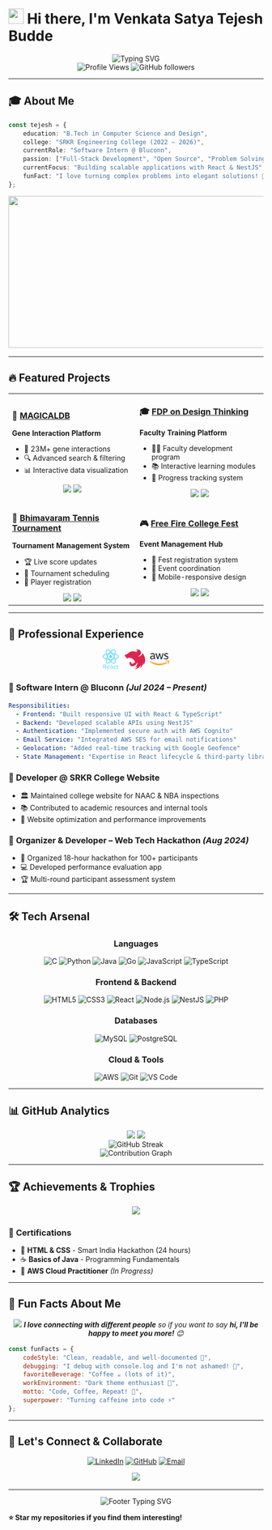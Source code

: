 # <img src="https://raw.githubusercontent.com/MartinHeinz/MartinHeinz/master/wave.gif" width="30px" height="30px" /> Hi there, I'm Venkata Satya Tejesh Budde

<div align="center">
  <img src="https://readme-typing-svg.herokuapp.com?font=Fira+Code&size=30&duration=3000&pause=1000&color=00FFFF&center=true&vCenter=true&width=600&lines=Full-Stack+Developer;Open+Source+Enthusiast;Problem+Solver;Tech+Event+Organizer" alt="Typing SVG" />
</div>

<div align="center">
  <img src="https://komarev.com/ghpvc/?username=BTejesh27&label=Profile%20views&color=0e75b6&style=flat" alt="Profile Views" />
  <img src="https://img.shields.io/github/followers/BTejesh27?label=Followers&style=social" alt="GitHub followers" />
</div>

---

## 🎓 **About Me**

```typescript
const tejesh = {
    education: "B.Tech in Computer Science and Design",
    college: "SRKR Engineering College (2022 – 2026)",
    currentRole: "Software Intern @ Bluconn",
    passion: ["Full-Stack Development", "Open Source", "Problem Solving"],
    currentFocus: "Building scalable applications with React & NestJS",
    funFact: "I love turning complex problems into elegant solutions! 🚀"
};
```

<div align="center">
  <img src="https://media.giphy.com/media/dWesBcTLavkZuG35MI/giphy.gif" width="600" height="300"/>
</div>

---

## 🔥 **Featured Projects**

<table>
<tr>
<td width="50%">

### 🔬 [MAGICALDB](http://www.manjarilab.com/databases/magicaldb)
**Gene Interaction Platform**
- 🧬 23M+ gene interactions
- 🔍 Advanced search & filtering
- 📊 Interactive data visualization

<div align="center">
<img src="https://img.shields.io/badge/React-61DAFB?style=for-the-badge&logo=react&logoColor=black" />
<img src="https://img.shields.io/badge/Node.js-339933?style=for-the-badge&logo=nodedotjs&logoColor=white" />
</div>

</td>
<td width="50%">

### 🎓 [FDP on Design Thinking](https://srkrec.edu.in/atalfdp2023/)
**Faculty Training Platform**
- 👨‍🏫 Faculty development program
- 📚 Interactive learning modules
- 🎯 Progress tracking system

<div align="center">
<img src="https://img.shields.io/badge/PHP-777BB4?style=for-the-badge&logo=php&logoColor=white" />
<img src="https://img.shields.io/badge/MySQL-4479A1?style=for-the-badge&logo=mysql&logoColor=white" />
</div>

</td>
</tr>
<tr>
<td width="50%">

### 🎾 [Bhimavaram Tennis Tournament](https://bhimavaramtennis.com/)
**Tournament Management System**
- 🏆 Live score updates
- 📅 Tournament scheduling
- 👥 Player registration

<div align="center">
<img src="https://img.shields.io/badge/JavaScript-F7DF1E?style=for-the-badge&logo=javascript&logoColor=black" />
<img src="https://img.shields.io/badge/HTML5-E34F26?style=for-the-badge&logo=html5&logoColor=white" />
</div>

</td>
<td width="50%">

### 🎮 [Free Fire College Fest](http://srkrec.edu.in/sigma/freefire24)
**Event Management Hub**
- 🎪 Fest registration system
- 🎯 Event coordination
- 📱 Mobile-responsive design

<div align="center">
<img src="https://img.shields.io/badge/CSS3-1572B6?style=for-the-badge&logo=css3&logoColor=white" />
<img src="https://img.shields.io/badge/Bootstrap-7952B3?style=for-the-badge&logo=bootstrap&logoColor=white" />
</div>

</td>
</tr>
</table>

---

## 💼 **Professional Experience**

<div align="center">
  <img src="https://github.com/devicons/devicon/blob/master/icons/react/react-original-wordmark.svg" title="React" alt="React" width="40" height="40"/>&nbsp;
  <img src="https://github.com/devicons/devicon/blob/master/icons/nestjs/nestjs-plain.svg" title="NestJS" alt="NestJS" width="40" height="40"/>&nbsp;
  <img src="https://github.com/devicons/devicon/blob/master/icons/amazonwebservices/amazonwebservices-original-wordmark.svg" title="AWS" alt="AWS" width="40" height="40"/>&nbsp;
</div>

### 🔹 **Software Intern @ Bluconn** *(Jul 2024 – Present)*
```yaml
Responsibilities:
  - Frontend: "Built responsive UI with React & TypeScript"
  - Backend: "Developed scalable APIs using NestJS"
  - Authentication: "Implemented secure auth with AWS Cognito"
  - Email Service: "Integrated AWS SES for email notifications"
  - Geolocation: "Added real-time tracking with Google Geofence"
  - State Management: "Expertise in React lifecycle & third-party libraries"
```

### 🔹 **Developer @ SRKR College Website**
- 🏛️ Maintained college website for NAAC & NBA inspections
- 📚 Contributed to academic resources and internal tools
- 🔧 Website optimization and performance improvements

### 🔹 **Organizer & Developer – Web Tech Hackathon** *(Aug 2024)*
- 🎯 Organized 18-hour hackathon for 100+ participants
- 💻 Developed performance evaluation app
- 🏆 Multi-round participant assessment system

---

## 🛠️ **Tech Arsenal**

<div align="center">

### **Languages**
![C](https://img.shields.io/badge/C-A8B9CC?style=for-the-badge&logo=c&logoColor=white)
![Python](https://img.shields.io/badge/Python-3776AB?style=for-the-badge&logo=python&logoColor=white)
![Java](https://img.shields.io/badge/Java-ED8B00?style=for-the-badge&logo=java&logoColor=white)
![Go](https://img.shields.io/badge/Go-00ADD8?style=for-the-badge&logo=go&logoColor=white)
![JavaScript](https://img.shields.io/badge/JavaScript-F7DF1E?style=for-the-badge&logo=javascript&logoColor=black)
![TypeScript](https://img.shields.io/badge/TypeScript-007ACC?style=for-the-badge&logo=typescript&logoColor=white)

### **Frontend & Backend**
![HTML5](https://img.shields.io/badge/HTML5-E34F26?style=for-the-badge&logo=html5&logoColor=white)
![CSS3](https://img.shields.io/badge/CSS3-1572B6?style=for-the-badge&logo=css3&logoColor=white)
![React](https://img.shields.io/badge/React-20232A?style=for-the-badge&logo=react&logoColor=61DAFB)
![Node.js](https://img.shields.io/badge/Node.js-43853D?style=for-the-badge&logo=node.js&logoColor=white)
![NestJS](https://img.shields.io/badge/NestJS-E0234E?style=for-the-badge&logo=nestjs&logoColor=white)
![PHP](https://img.shields.io/badge/PHP-777BB4?style=for-the-badge&logo=php&logoColor=white)

### **Databases**
![MySQL](https://img.shields.io/badge/MySQL-4479A1?style=for-the-badge&logo=mysql&logoColor=white)
![PostgreSQL](https://img.shields.io/badge/PostgreSQL-316192?style=for-the-badge&logo=postgresql&logoColor=white)

### **Cloud & Tools**
![AWS](https://img.shields.io/badge/AWS-FF9900?style=for-the-badge&logo=amazonaws&logoColor=white)
![Git](https://img.shields.io/badge/Git-F05032?style=for-the-badge&logo=git&logoColor=white)
![VS Code](https://img.shields.io/badge/VS_Code-007ACC?style=for-the-badge&logo=visual-studio-code&logoColor=white)

</div>

---

## 📊 **GitHub Analytics**

<div align="center">
  <img height="180em" src="https://github-readme-stats.vercel.app/api?username=BTejesh27&show_icons=true&theme=tokyonight&include_all_commits=true&count_private=true"/>
  <img height="180em" src="https://github-readme-stats.vercel.app/api/top-langs/?username=BTejesh27&layout=compact&langs_count=8&theme=tokyonight"/>
</div>

<div align="center">
  <img src="https://github-readme-streak-stats.herokuapp.com/?user=BTejesh27&theme=tokyonight" alt="GitHub Streak" />
</div>

<div align="center">
  <img src="https://github-readme-activity-graph.vercel.app/graph?username=BTejesh27&theme=tokyo-night&hide_border=true" alt="Contribution Graph" />
</div>

---

## 🏆 **Achievements & Trophies**

<div align="center">
  <img src="https://github-profile-trophy.vercel.app/?username=BTejesh27&theme=tokyonight&no-frame=true&no-bg=true&margin-w=4&row=2&column=4" />
</div>

### 📜 **Certifications**
- 🏅 **HTML & CSS** - Smart India Hackathon (24 hours)
- ☕ **Basics of Java** - Programming Fundamentals
- 🚀 **AWS Cloud Practitioner** *(In Progress)*

---

## 🌟 **Fun Facts About Me**

<div align="center">
  <img src="https://media.giphy.com/media/LnQjpWaON8nhr21vNW/giphy.gif" width="60"> <em><b>I love connecting with different people</b> so if you want to say <b>hi, I'll be happy to meet you more!</b> 😊</em>
</div>

```javascript
const funFacts = {
    codeStyle: "Clean, readable, and well-documented 📝",
    debugging: "I debug with console.log and I'm not ashamed! 🐛",
    favoriteBeverage: "Coffee ☕ (lots of it)",
    workEnvironment: "Dark theme enthusiast 🌙",
    motto: "Code, Coffee, Repeat! 🔄",
    superpower: "Turning caffeine into code ⚡"
};
```

---

## 🤝 **Let's Connect & Collaborate**

<div align="center">
  
[![LinkedIn](https://img.shields.io/badge/LinkedIn-0077B5?style=for-the-badge&logo=linkedin&logoColor=white)](https://www.linkedin.com/in/venkata-satya-tejesh-budde-b7b460247)
[![GitHub](https://img.shields.io/badge/GitHub-100000?style=for-the-badge&logo=github&logoColor=white)](https://github.com/BTejesh27)
[![Email](https://img.shields.io/badge/Email-D14836?style=for-the-badge&logo=gmail&logoColor=white)](mailto:bvst27@gmail.com)

</div>

<div align="center">
  <img src="https://capsule-render.vercel.app/api?type=waving&color=gradient&customColorList=6,11,20&height=150&section=footer&text=Thanks%20for%20visiting!&fontSize=42&fontColor=fff&animation=twinkling"/>
</div>

---

<div align="center">
  <img src="https://readme-typing-svg.herokuapp.com?font=Fira+Code&size=18&duration=2000&pause=1000&color=00FFFF&center=true&vCenter=true&width=500&lines=Always+learning+new+technologies;Open+to+collaboration+opportunities;Let's+build+something+amazing+together!" alt="Footer Typing SVG" />
</div>

**⭐ Star my repositories if you find them interesting!**
